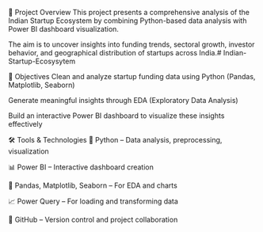 🚀 Project Overview
This project presents a comprehensive analysis of the Indian Startup Ecosystem by combining Python-based data analysis with Power BI dashboard visualization.

The aim is to uncover insights into funding trends, sectoral growth, investor behavior, and geographical distribution of startups across India.# Indian-Startup-Ecosysytem

🎯 Objectives
Clean and analyze startup funding data using Python (Pandas, Matplotlib, Seaborn)

Generate meaningful insights through EDA (Exploratory Data Analysis)

Build an interactive Power BI dashboard to visualize these insights effectively

🛠️ Tools & Technologies
🐍 Python – Data analysis, preprocessing, visualization

📊 Power BI – Interactive dashboard creation

📁 Pandas, Matplotlib, Seaborn – For EDA and charts

📈 Power Query – For loading and transforming data

📑 GitHub – Version control and project collaboration


